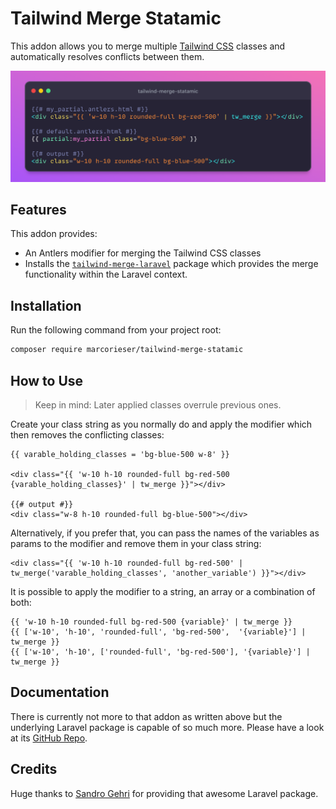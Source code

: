 # Tailwind Merge Statamic

This addon allows you to merge multiple [Tailwind CSS](https://tailwindcss.com/) classes and automatically resolves conflicts between them.

![](https://raw.githubusercontent.com/marcorieser/tailwind-merge-statamic/main/art/example.png)

## Features

This addon provides:

- An Antlers modifier for merging the Tailwind CSS classes
- Installs the [`tailwind-merge-laravel`](https://github.com/gehrisandro/tailwind-merge-laravel) package which provides the merge functionality within the Laravel context.

## Installation

Run the following command from your project root:

``` bash
composer require marcorieser/tailwind-merge-statamic
```

## How to Use

> Keep in mind: Later applied classes overrule previous ones.

Create your class string as you normally do and apply the modifier which then removes the conflicting classes:
```antlers
{{ varable_holding_classes = 'bg-blue-500 w-8' }}

<div class="{{ 'w-10 h-10 rounded-full bg-red-500 {varable_holding_classes}' | tw_merge }}"></div>

{{# output #}}
<div class="w-8 h-10 rounded-full bg-blue-500"></div>
```

Alternatively, if you prefer that, you can pass the names of the variables as params to the modifier and remove them in your class string:
```antlers
<div class="{{ 'w-10 h-10 rounded-full bg-red-500' | tw_merge('varable_holding_classes', 'another_variable') }}"></div>
```

It is possible to apply the modifier to a string, an array or a combination of both:  
```antlers
{{ 'w-10 h-10 rounded-full bg-red-500 {variable}' | tw_merge }}
{{ ['w-10', 'h-10', 'rounded-full', 'bg-red-500',  '{variable}'] | tw_merge }}
{{ ['w-10', 'h-10', ['rounded-full', 'bg-red-500'], '{variable}'] | tw_merge }}
```

## Documentation
There is currently not more to that addon as written above but the underlying Laravel package is capable of so much more. Please have a look at its [GitHub Repo](https://github.com/gehrisandro/tailwind-merge-laravel).

## Credits
Huge thanks to [Sandro Gehri](https://github.com/gehrisandro) for providing that awesome Laravel package.
